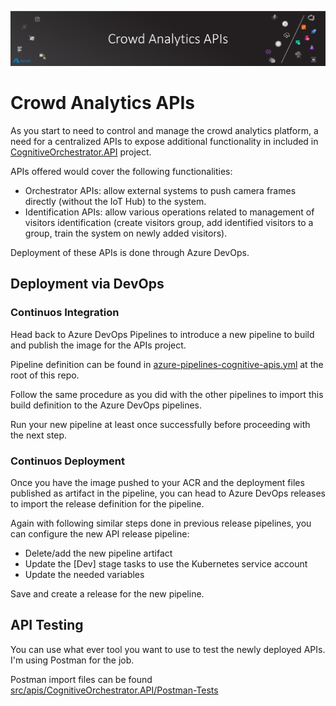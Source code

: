 ![banner](assets/banner.png)

# Crowd Analytics APIs

As you start to need to control and manage the crowd analytics platform, a need for a centralized APIs to expose additional functionality in included in [CognitiveOrchestrator.API](../../src/apis/CognitiveOrchestrator.API/) project.

APIs offered would cover the following functionalities:

- Orchestrator APIs: allow external systems to push camera frames directly (without the IoT Hub) to the system.
- Identification APIs: allow various operations related to management of visitors identification (create visitors group, add identified visitors to a group, train the system on newly added visitors).

Deployment of these APIs is done through Azure DevOps.

## Deployment via DevOps

### Continuos Integration

Head back to Azure DevOps Pipelines to introduce a new pipeline to build and publish the image for the APIs project.

Pipeline definition can be found in [azure-pipelines-cognitive-apis.yml](../../azure-pipelines-cognitive-apis.yml) at the root of this repo.

Follow the same procedure as you did with the other pipelines to import this build definition to the Azure DevOps pipelines.

Run your new pipeline at least once successfully before proceeding with the next step.

### Continuos Deployment

Once you have the image pushed to your ACR and the deployment files published as artifact in the pipeline, you can head to Azure DevOps releases to import the release definition for the pipeline.

Again with following similar steps done in previous release pipelines, you can configure the new API release pipeline:

- Delete/add the new pipeline artifact
- Update the [Dev] stage tasks to use the Kubernetes service account
- Update the needed variables

Save and create a release for the new pipeline.

## API Testing

You can use what ever tool you want to use to test the newly deployed APIs. I'm using Postman for the job.

Postman import files can be found [src/apis/CognitiveOrchestrator.API/Postman-Tests](../../src/apis/CognitiveOrchestrator.API/Postman-Tests)
